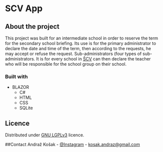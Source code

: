# SCV App

## About the project
This project was built for an intermediate school in order to reserve the term for the secondary school briefing. Its use is for the primary administrator to declare the date and time of the term, then according to the requests, he may accept or refuse the request. Sub-administrators (four types of sub-administrators. It is for every school in [ŠCV](https://www.scv.si/) can then declare the teacher who will be responsible for the school group on their school.

### Built with
* BLAZOR
  * C#
  * HTML
  * CSS
  * SQLite

## Licence
Distributed under [GNU LGPLv3](https://choosealicense.com/licenses/lgpl-3.0/) licence.

##Contact
Andraž Košak - [@Instagram](https://www.instagram.com/andraz.kosak) - kosak.andraz@gmail.com
